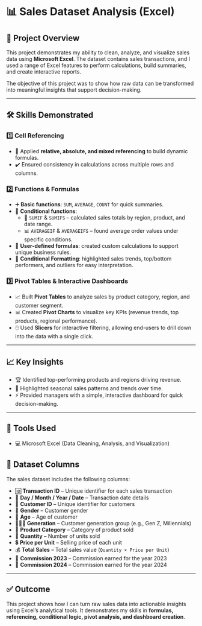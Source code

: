 
# 📊 Sales Dataset Analysis (Excel)

## 🔎 Project Overview
This project demonstrates my ability to clean, analyze, and visualize sales data using **Microsoft Excel**. The dataset contains sales transactions, and I used a range of Excel features to perform calculations, build summaries, and create interactive reports.  

The objective of this project was to show how raw data can be transformed into meaningful insights that support decision-making.  

---

## 🛠️ Skills Demonstrated

### 1️⃣ Cell Referencing
- 🔗 Applied **relative, absolute, and mixed referencing** to build dynamic formulas.  
- ✔️ Ensured consistency in calculations across multiple rows and columns.  

### 2️⃣ Functions & Formulas
- ➕ **Basic functions**: `SUM`, `AVERAGE`, `COUNT` for quick summaries.  
- 🎯 **Conditional functions**:  
  - 📌 `SUMIF` & `SUMIFS` – calculated sales totals by region, product, and date range.  
  - 📊 `AVERAGEIF` & `AVERAGEIFS` – found average order values under specific conditions.  
- 🧮 **User-defined formulas**: created custom calculations to support unique business rules.  
- 🎨 **Conditional Formatting**: highlighted sales trends, top/bottom performers, and outliers for easy interpretation.  

### 3️⃣ Pivot Tables & Interactive Dashboards
- 📈 Built **Pivot Tables** to analyze sales by product category, region, and customer segment.  
- 📊 Created **Pivot Charts** to visualize key KPIs (revenue trends, top products, regional performance).  
- 🖱️ Used **Slicers** for interactive filtering, allowing end-users to drill down into the data with a single click.  

---

## 📈 Key Insights
- 🏆 Identified top-performing products and regions driving revenue.  
- 📅 Highlighted seasonal sales patterns and trends over time.  
- ⚡ Provided managers with a simple, interactive dashboard for quick decision-making.  

---

## 🧰 Tools Used
- 💻 Microsoft Excel (Data Cleaning, Analysis, and Visualization)  
## 📂 Dataset Columns

The sales dataset includes the following columns:

- 🆔 **Transaction ID** – Unique identifier for each sales transaction  
- 📅 **Day / Month / Year / Date** – Transaction date details  
- 🙍 **Customer ID** – Unique identifier for customers  
- 🚻 **Gender** – Customer gender  
- 🎂 **Age** – Age of customer  
- 👨‍👩‍👧 **Generation** – Customer generation group (e.g., Gen Z, Millennials)  
- 🛒 **Product Category** – Category of product sold  
- 🔢 **Quantity** – Number of units sold  
- 💲 **Price per Unit** – Selling price of each unit  
- 💰 **Total Sales** – Total sales value (`Quantity × Price per Unit`)  
- 🏦 **Commission 2023** – Commission earned for the year 2023  
- 🏦 **Commission 2024** – Commission earned for the year 2024  

---

## ✅ Outcome
This project shows how I can turn raw sales data into actionable insights using Excel’s analytical tools. It demonstrates my skills in **formulas, referencing, conditional logic, pivot analysis, and dashboard creation**.  
 
